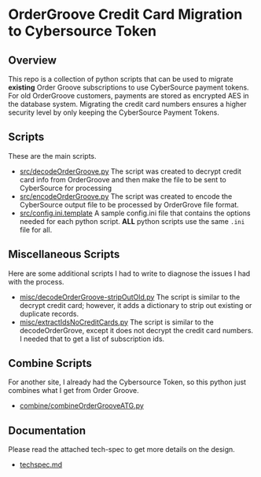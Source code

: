 # OrderGroove Credit Card Migration to Cybersource Token

## Overview

This repo is a collection of python scripts that can be used to migrate **existing** Order Groove subscriptions to use CyberSource payment tokens. For old OrderGroove customers, payments are stored as encrypted AES in the database system.  Migrating the credit card numbers ensures a higher security level by only keeping the CyberSource Payment Tokens.

## Scripts
These are the main scripts.
* [src/decodeOrderGroove.py](src/decodeOrderGroove.py)
The script was created to decrypt credit card info from OrderGroove
and then make the file to be sent to CyberSource for processing
* [src/encodeOrderGroove.py](src/encodeOrderGroove.py)
The script was created to encode the CyberSource output file to be processed by OrderGrove file format.
* [src/config.ini.template](src/config.ini.template)
A sample config.ini file that contains the options needed for each python script. **ALL** python scripts use the same `.ini` file for all.


## Miscellaneous Scripts
Here are some additional scripts I had to write to diagnose the issues I had with the process.
* [misc/decodeOrderGroove-stripOutOld.py](misc/decodeOrderGroove-stripOutOld.py)
The script is similar to the decrypt credit card; however, it adds a dictionary to strip out existing or duplicate records.
* [misc/extractIdsNoCreditCards.py](misc/extractIdsNoCreditCards.py)
The script is similar to the decodeOrderGrove, except it does not decrypt the credit card numbers.  I needed that to get a list of subscription ids.

## Combine Scripts
For another site, I already had the Cybersource Token, so this python just combines what I get from Order Groove.
* [combine/combineOrderGrooveATG.py](combine/combineOrderGrooveATG.py)

## Documentation
Please read the attached tech-spec to get more details on the design.
* [techspec.md](techspec.md)
